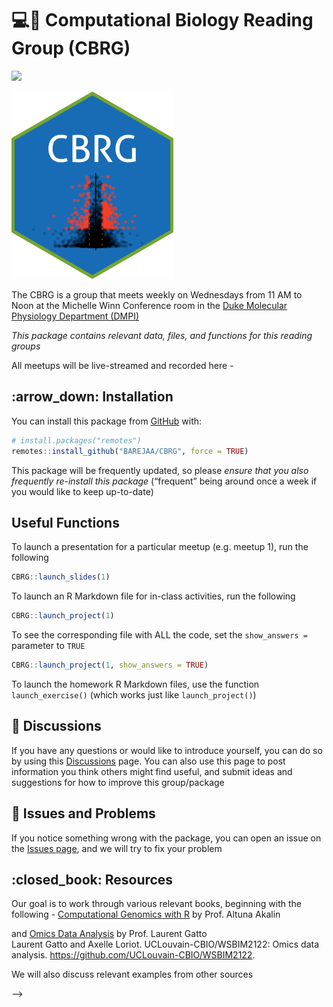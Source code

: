 <!-- README.md is generated from README.Rmd. Please edit that file -->
<!-- For more info: https://usethis.r-lib.org/reference/use_readme_rmd.html -->

# :computer::pill: Computational Biology Reading Group (CBRG)

![](https://img.shields.io/badge/lifecycle-experimental-orange.svg)

<img src="inst/imgfile.png" height="300"/>

<!-- badges: start -->
<!-- badges: end -->

The CBRG is a group that meets weekly on Wednesdays from 11 AM to Noon
at the Michelle Winn Conference room in the [Duke Molecular Physiology
Department (DMPI)](https://dmpi.duke.edu)

*This package contains relevant data, files, and functions for this
reading groups*

All meetups will be live-streamed and recorded here -

## :arrow\_down: Installation

You can install this package from [GitHub](https://github.com/) with:

``` r
# install.packages("remotes")
remotes::install_github("BAREJAA/CBRG", force = TRUE)
```

This package will be frequently updated, so please *ensure that you also
frequently re-install this package* (“frequent” being around once a week
if you would like to keep up-to-date)

## Useful Functions

To launch a presentation for a particular meetup (e.g. meetup 1), run
the following

``` r
CBRG::launch_slides(1)
```

To launch an R Markdown file for in-class activities, run the following

``` r
CBRG::launch_project(1)
```

To see the corresponding file with ALL the code, set the
`show_answers =` parameter to `TRUE`

``` r
CBRG::launch_project(1, show_answers = TRUE)
```

To launch the homework R Markdown files, use the function
`launch_exercise()` (which works just like `launch_project()`)

## :mega: Discussions

If you have any questions or would like to introduce yourself, you can
do so by using this
[Discussions](https://github.com/BAREJAA/CBRG/discussions) page. You can
also use this page to post information you think others might find
useful, and submit ideas and suggestions for how to improve this
group/package

## :wrench: Issues and Problems

If you notice something wrong with the package, you can open an issue on
the [Issues page](https://github.com/BAREJAA/CBRG/issues), and we will
try to fix your problem

## :closed\_book: Resources

Our goal is to work through various relevant books, beginning with the
following - [Computational Genomics with
R](http://compgenomr.github.io/book/) by Prof. Altuna Akalin

and [Omics Data
Analysis](https://uclouvain-cbio.github.io/WSBIM2122/index.html) by
Prof. Laurent Gatto  
Laurent Gatto and Axelle Loriot. UCLouvain-CBIO/WSBIM2122: Omics data
analysis. <https://github.com/UCLouvain-CBIO/WSBIM2122>.

We will also discuss relevant examples from other sources

<!-- Useful info below -->
<!-- ## Example -->
<!-- This is a basic example which shows you how to solve a common problem: -->
<!-- ```{r example} -->
<!-- library(CBRG) -->
<!-- ## basic example code -->
<!-- ``` -->
<!-- What is special about using `README.Rmd` instead of just `README.md`? You can include R chunks like so: -->
<!-- ```{r cars} -->
<!-- summary(cars) -->
<!-- ``` -->
<!-- <!-- You'll still need to render `README.Rmd` regularly, to keep `README.md` up-to-date. `devtools::build_readme()` is handy for this.  -->

–&gt; <!-- You can also embed plots, for example: -->

<!-- ```{r pressure, echo = FALSE} -->
<!-- plot(pressure) -->
<!-- ``` -->
<!-- In that case, don't forget to commit and push the resulting figure files, so they display on GitHub and CRAN. -->
